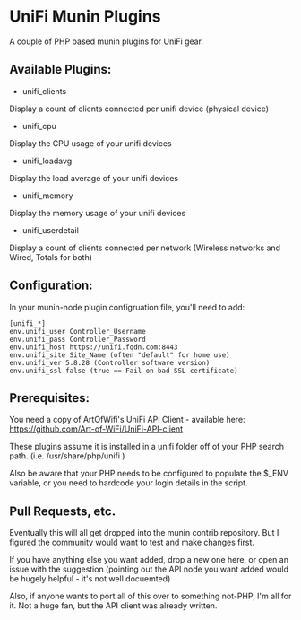 UniFi Munin Plugins
===================
A couple of PHP based munin plugins for UniFi gear.

## Available Plugins:

 * unifi_clients

 Display a count of clients connected per unifi device (physical device)

 * unifi_cpu

 Display the CPU usage of your unifi devices

 * unifi_loadavg

 Display the load average of your unifi devices

 * unifi_memory

 Display the memory usage of your unifi devices

 * unifi_userdetail

 Display a count of clients connected per network (Wireless networks and Wired, Totals for both)

## Configuration:

In your munin-node plugin configruation file, you'll need to add:

    [unifi_*]
    env.unifi_user Controller_Username
    env.unifi_pass Controller_Password
    env.unifi_host https://unifi.fqdn.com:8443
    env.unifi_site Site_Name (often "default" for home use)
    env.unifi_ver 5.8.28 (Controller software version)
    env.unifi_ssl false (true == Fail on bad SSL certificate)

## Prerequisites:

You need a copy of ArtOfWifi's UniFi API Client - available here: https://github.com/Art-of-WiFi/UniFi-API-client

These plugins assume it is installed in a unifi folder off of your PHP search path. (i.e. /usr/share/php/unifi )

Also be aware that your PHP needs to be configured to populate the $_ENV variable, or you need to hardcode your login details in the script.

## Pull Requests, etc.

Eventually this will all get dropped into the munin contrib repository.  But I figured the community would want to test and make changes first.

If you have anything else you want added, drop a new one here, or open an issue with the suggestion (pointing out the API node you want added would be hugely helpful - it's not well docuemted)

Also, if anyone wants to port all of this over to something not-PHP, I'm all for it.  Not a huge fan, but the API client was already written.


